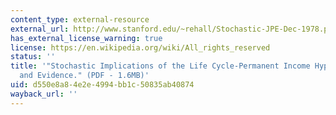 ```yaml
---
content_type: external-resource
external_url: http://www.stanford.edu/~rehall/Stochastic-JPE-Dec-1978.pdf
has_external_license_warning: true
license: https://en.wikipedia.org/wiki/All_rights_reserved
status: ''
title: '"Stochastic Implications of the Life Cycle-Permanent Income Hypothesis: Theory
  and Evidence." (PDF - 1.6MB)'
uid: d550e8a8-4e2e-4994-bb1c-50835ab40874
wayback_url: ''
---
```

